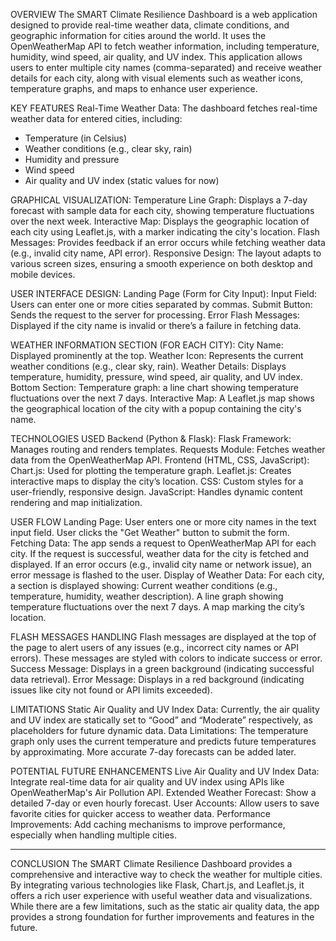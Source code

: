 
OVERVIEW
The SMART Climate Resilience Dashboard is a web application designed to provide real-time weather data, climate conditions, and geographic information for cities around the world. It uses the OpenWeatherMap API to fetch weather information, including temperature, humidity, wind speed, air quality, and UV index. This application allows users to enter multiple city names (comma-separated) and receive weather details for each city, along with visual elements such as weather icons, temperature graphs, and maps to enhance user experience.
 
KEY FEATURES
Real-Time Weather Data: The dashboard fetches real-time weather data for entered cities, including:
  - Temperature (in Celsius)
  - Weather conditions (e.g., clear sky, rain)
  - Humidity and pressure
  - Wind speed
  - Air quality and UV index (static values for now)
  
GRAPHICAL VISUALIZATION:
Temperature Line Graph:
Displays a 7-day forecast with sample data for each city, showing temperature fluctuations over the next week.
 Interactive Map:
Displays the geographic location of each city using Leaflet.js, with a marker indicating the city's location.
Flash Messages: 
   Provides feedback if an error occurs while fetching weather data (e.g., invalid city name, API error).
Responsive Design:
  The layout adapts to various screen sizes, ensuring a smooth experience on both desktop and mobile devices.
 
USER INTERFACE DESIGN:
Landing Page (Form for City Input):
Input Field: Users can enter one or more cities separated by commas.
Submit Button: Sends the request to the server for processing.
 Error Flash Messages: Displayed if the city name is invalid or there’s a failure in fetching data.
 
WEATHER INFORMATION SECTION (FOR EACH CITY):
 City Name: Displayed prominently at the top.
  Weather Icon: Represents the current weather conditions (e.g., clear sky, rain).
  Weather Details: Displays temperature, humidity, pressure, wind speed, air quality, and UV index.
Bottom Section:
  Temperature graph: a line chart showing temperature fluctuations over the next 7 days.
  Interactive Map: A Leaflet.js map shows the geographical location of the city with a popup containing the city's name.
 
TECHNOLOGIES USED
Backend (Python & Flask):
  Flask Framework: Manages routing and renders templates. 
  Requests Module: Fetches weather data from the OpenWeatherMap API.
Frontend (HTML, CSS, JavaScript):
  Chart.js: Used for plotting the temperature graph.
  Leaflet.js: Creates interactive maps to display the city’s location.
  CSS: Custom styles for a user-friendly, responsive design.
  JavaScript: Handles dynamic content rendering and map initialization.

USER FLOW
 Landing Page:
    User enters one or more city names in the text input field.
    User clicks the "Get Weather" button to submit the form.
 Fetching Data:
    The app sends a request to OpenWeatherMap API for each city.
    If the request is successful, weather data for the city is fetched and displayed.
   If an error occurs (e.g., invalid city name or network issue), an error message is flashed to the user.
 Display of Weather Data:
     For each city, a section is displayed showing:
    Current weather conditions (e.g., temperature, humidity, weather description).
    A line graph showing temperature fluctuations over the next 7 days.
    A map marking the city’s location.
 
FLASH MESSAGES HANDLING
Flash messages are displayed at the top of the page to alert users of any issues (e.g., incorrect city names or API errors). These messages are styled with colors to indicate success or error.
Success Message: Displays in a green background (indicating successful data retrieval).
Error Message: Displays in a red background (indicating issues like city not found or API limits exceeded).
 
LIMITATIONS
Static Air Quality and UV Index Data: Currently, the air quality and UV index are statically set to “Good” and “Moderate” respectively, as placeholders for future dynamic data.
Data Limitations: The temperature graph only uses the current temperature and predicts future temperatures by approximating. More accurate 7-day forecasts can be added later.
 
POTENTIAL FUTURE ENHANCEMENTS
Live Air Quality and UV Index Data: Integrate real-time data for air quality and UV index using APIs like OpenWeatherMap's Air Pollution API.
Extended Weather Forecast: Show a detailed 7-day or even hourly forecast.
User Accounts: Allow users to save favorite cities for quicker access to weather data.
Performance Improvements: Add caching mechanisms to improve performance, especially when handling multiple cities.
____________________________________________________________________
 CONCLUSION
The SMART Climate Resilience Dashboard provides a comprehensive and interactive way to check the weather for multiple cities. By integrating various technologies like Flask, Chart.js, and Leaflet.js, it offers a rich user experience with useful weather data and visualizations. While there are a few limitations, such as the static air quality data, the app provides a strong foundation for further improvements and features in the future.
